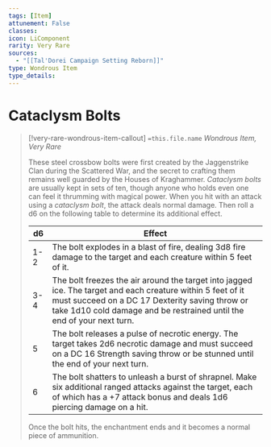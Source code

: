 ```yaml
---
tags: [Item]
attunement: False
classes: 
icon: LiComponent
rarity: Very Rare
sources:
  - "[[Tal'Dorei Campaign Setting Reborn]]"
type: Wondrous Item
type_details: 
---
```

# Cataclysm Bolts
>[!very-rare-wondrous-item-callout] `=this.file.name`
>*Wondrous Item, Very Rare*
>
>These steel crossbow bolts were first created by the Jaggenstrike Clan during the Scattered War, and the secret to crafting them remains well guarded by the Houses of Kraghammer. *Cataclysm bolts* are usually kept in sets of ten, though anyone who holds even one can feel it thrumming with magical power. When you hit with an attack using a *cataclysm bolt*, the attack deals normal damage. Then roll a d6 on the following table to determine its additional effect.
>
>
>
>| d6 | Effect |
>| --- | --- |
>| 1-2 | The bolt explodes in a blast of fire, dealing 3d8 fire damage to the target and each creature within 5 feet of it. |
>| 3-4 | The bolt freezes the air around the target into jagged ice. The target and each creature within 5 feet of it must succeed on a DC 17 Dexterity saving throw or take 1d10 cold damage and be restrained until the end of your next turn. |
>| 5 | The bolt releases a pulse of necrotic energy. The target takes 2d6 necrotic damage and must succeed on a DC 16 Strength saving throw or be stunned until the end of your next turn. |
>| 6 | The bolt shatters to unleash a burst of shrapnel. Make six additional ranged attacks against the target, each of which has a +7 attack bonus and deals 1d6 piercing damage on a hit. |
>
>Once the bolt hits, the enchantment ends and it becomes a normal piece of ammunition.
>
>

